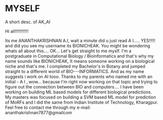 # MYSELF
A short desc. of AK_AI

Hi all!!!!!!!!!!!

Its me ANANTHAKRISHNAN A.I, wait a minute did u just read A I..... YES!!!!! and did you see my username its BIONICHEAK. You might be wondering whats all about this.... OK... Let's get straight to me myslf. 
I'm a postgraduate in Computational Biology / Bioinformatics and that's why my name sounds like BIONICHEAK, It means someone working on a biological niche and that's me. 
I completed my Bachelor's in Botany and jumped straight to a different world of BIO---INFORMATICS. And as my name suggests i work on AI tooo. Thanks to my parents who named me with an initial - A I , wow... because I'm right now working on that topic and trying to figure out the connection between BIO and computers....
I have been working on building ML based models for different biological predictions.
My masters was focused on building a SVM based ML model for prediction of MoRFs and I did the same from Indian Institute of Technology, Kharagpur.
Feel free to contact me through my e-mail: ananthakrishnan7877@gmailcom 
